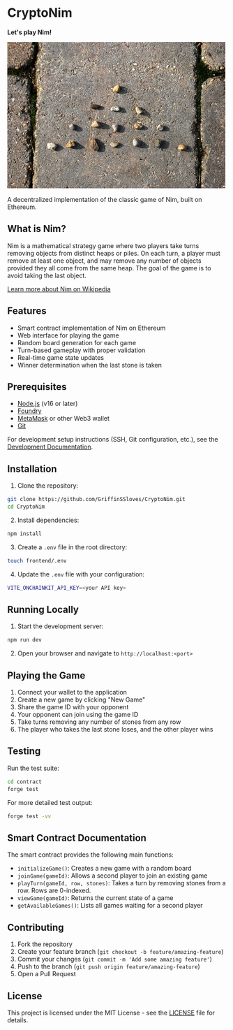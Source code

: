 # CryptoNim

**Let's play Nim!**

![Nim game with stones arranged in rows](docs/nim-game.png)

A decentralized implementation of the classic game of Nim, built on Ethereum.

## What is Nim?

Nim is a mathematical strategy game where two players take turns removing objects from distinct heaps or piles. On each turn, a player must remove at least one object, and may remove any number of objects provided they all come from the same heap. The goal of the game is to avoid taking the last object.

[Learn more about Nim on Wikipedia](https://en.wikipedia.org/wiki/Nim)

## Features

- Smart contract implementation of Nim on Ethereum
- Web interface for playing the game
- Random board generation for each game
- Turn-based gameplay with proper validation
- Real-time game state updates
- Winner determination when the last stone is taken

## Prerequisites

- [Node.js](https://nodejs.org/) (v16 or later)
- [Foundry](https://book.getfoundry.sh/getting-started/installation)
- [MetaMask](https://metamask.io/) or other Web3 wallet
- [Git](https://git-scm.com/)

For development setup instructions (SSH, Git configuration, etc.), see the [Development Documentation](docs/README.md).

## Installation

1. Clone the repository:

```bash
git clone https://github.com/GriffinSSloves/CryptoNim.git
cd CryptoNim
```

2. Install dependencies:

```bash
npm install
```

3. Create a `.env` file in the root directory:

```bash
touch frontend/.env
```

4. Update the `.env` file with your configuration:

```bash
VITE_ONCHAINKIT_API_KEY=<your API key>
```

## Running Locally

1. Start the development server:

```bash
npm run dev
```

2. Open your browser and navigate to `http://localhost:<port>`

## Playing the Game

1. Connect your wallet to the application
2. Create a new game by clicking "New Game"
3. Share the game ID with your opponent
4. Your opponent can join using the game ID
5. Take turns removing any number of stones from any row
6. The player who takes the last stone loses, and the other player wins

## Testing

Run the test suite:

```bash
cd contract
forge test
```

For more detailed test output:

```bash
forge test -vv
```

## Smart Contract Documentation

The smart contract provides the following main functions:

- `initializeGame()`: Creates a new game with a random board
- `joinGame(gameId)`: Allows a second player to join an existing game
- `playTurn(gameId, row, stones)`: Takes a turn by removing stones from a row. Rows are 0-indexed.
- `viewGame(gameId)`: Returns the current state of a game
- `getAvailableGames()`: Lists all games waiting for a second player

## Contributing

1. Fork the repository
2. Create your feature branch (`git checkout -b feature/amazing-feature`)
3. Commit your changes (`git commit -m 'Add some amazing feature'`)
4. Push to the branch (`git push origin feature/amazing-feature`)
5. Open a Pull Request

## License

This project is licensed under the MIT License - see the [LICENSE](LICENSE) file for details.
